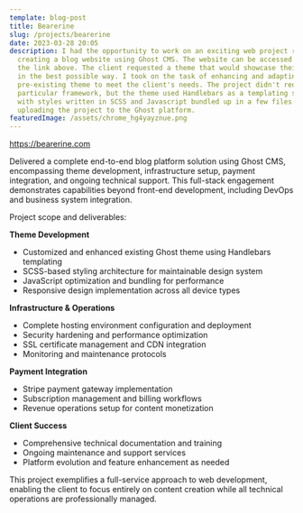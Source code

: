 ```yaml
---
template: blog-post
title: Bearerine
slug: /projects/bearerine
date: 2023-03-28 20:05
description: I had the opportunity to work on an exciting web project recently,
  creating a blog website using Ghost CMS. The website can be accessed through
  the link above. The client requested a theme that would showcase their content
  in the best possible way. I took on the task of enhancing and adapting a
  pre-existing theme to meet the client's needs. The project didn't require any
  particular framework, but the theme used Handlebars as a templating system
  with styles written in SCSS and Javascript bundled up in a few files before
  uploading the project to the Ghost platform.
featuredImage: /assets/chrome_hg4yayznue.png
---
```

<https://bearerine.com>

Delivered a complete end-to-end blog platform solution using Ghost CMS, encompassing theme development, infrastructure setup, payment integration, and ongoing technical support. This full-stack engagement demonstrates capabilities beyond front-end development, including DevOps and business system integration.

Project scope and deliverables:

**Theme Development**
- Customized and enhanced existing Ghost theme using Handlebars templating
- SCSS-based styling architecture for maintainable design system
- JavaScript optimization and bundling for performance
- Responsive design implementation across all device types

**Infrastructure & Operations**
- Complete hosting environment configuration and deployment
- Security hardening and performance optimization
- SSL certificate management and CDN integration
- Monitoring and maintenance protocols

**Payment Integration**
- Stripe payment gateway implementation
- Subscription management and billing workflows
- Revenue operations setup for content monetization

**Client Success**
- Comprehensive technical documentation and training
- Ongoing maintenance and support services
- Platform evolution and feature enhancement as needed

This project exemplifies a full-service approach to web development, enabling the client to focus entirely on content creation while all technical operations are professionally managed.